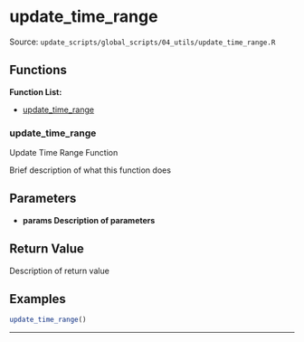 # update_time_range

Source: `update_scripts/global_scripts/04_utils/update_time_range.R`

## Functions

**Function List:**
- [update_time_range](#update-time-range)

### update_time_range

Update Time Range Function

Brief description of what this function does


## Parameters

- **params Description of parameters**

## Return Value

Description of return value


## Examples

```r
update_time_range()
```

---

